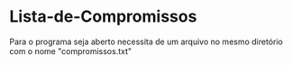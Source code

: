 # Lista-de-Compromissos
Para o programa seja aberto necessita de um arquivo no mesmo diretório com o nome "compromissos.txt"
